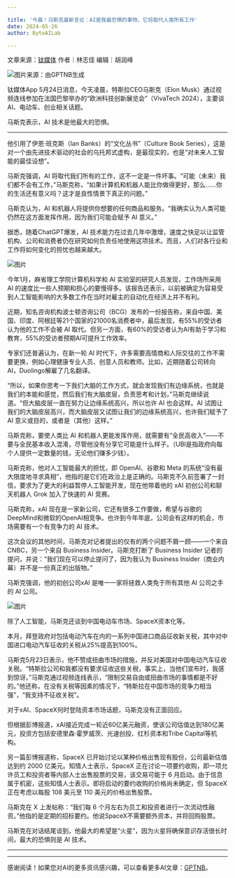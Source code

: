 ```yaml
---

title: '今晨！马斯克最新言论：AI是我最恐惧的事物，它将取代人类所有工作'
date: 2024-05-26
author: ByteAILab

---
```


文章来源：[钛媒体](https://mp.weixin.qq.com/s/e-PbROhgeg91zkSffydv2Q)
作者｜林志佳
编辑｜胡润峰

![图片来源：由GPTNB生成](http://www.jesonc.com/upload/3B33CB85B496C0CB6FBA4C2BD79320AD/1716540227425/Flmkx2Ot_0cDhSgcjWbFcsF2no-L.png)

钛媒体App 5月24日消息，今天凌晨，特斯拉CEO马斯克（Elon Musk）通过视频连线参加在法国巴黎举办的“欧洲科技创新展览会”（VivaTech 2024），主要谈 AI、电动车、创业相关话题。

马斯克表示，AI 技术是他最大的恐惧。

---
他引用了伊恩·班克斯（Ian Banks）的“文化丛书”（Culture Book Series），这是对一个由先进技术驱动的社会的乌托邦式虚构，是最现实的，也是“对未来人工智能的最佳设想”。

马斯克强调，AI 将取代我们所有的工作，这不一定是一件坏事。“可能（未来）我们都不会有工作，”马斯克称，“如果计算机和机器人能比你做得更好，那么……你的生活还有意义吗？这才是良性情景下真正的问题。”

马斯克认为，AI 和机器人将提供你想要的任何商品和服务。“我确实认为人类可能仍然在这方面发挥作用，因为我们可能会赋予 AI 意义。”

据悉，随着ChatGPT爆发，AI 技术能力在过去几年中激增，速度之快足以让监管机构、公司和消费者仍在研究如何负责任地使用这项技术。而且，人们对各行业和工作将如何变化的担忧也越来越大。

![图片](http://www.jesonc.com/Fgq6Usg6K9t7IozKki_ThMkZ8DyN)

今年1月，麻省理工学院计算机科学和 AI 实验室的研究人员发现，工作场所采用 AI 的速度比一些人预期和担心的要慢得多。该报告还表示，以前被确定为容易受到人工智能影响的大多数工作在当时对雇主的自动化在经济上并不有利。

近期，知名咨询机构波士顿咨询公司（BCG）发布的一份报告称，来自中国、美国、印度、阿根廷等21个国家的21000名消费者中，最后发现，有55%的受访者认为他的工作不会被 AI 取代。但另一方面，有60%的受访者认为AI有助于学习和教育，55%的受访者预期AI可提升工作效率。

专家们还普遍认为，在新一轮 AI 时代下，许多需要高情商和人际交往的工作不需要更换，例如心理健康专业人员、创意人员和教师。比如，近期随着公司转向 AI，Duolingo解雇了几名翻译。

“所以，如果你思考一下我们大脑的工作方式，就会发现我们有边缘系统，也就是我们的本能和感觉，然后我们有大脑皮层，负责思考和计划，”马斯克继续说道。“但大脑皮层一直在努力让边缘系统高兴，所以也许 AI 也会这样。AI 试图让我们的大脑皮层高兴，而大脑皮层又试图让我们的边缘系统高兴，也许我们赋予了AI 意义或目的，或者是（其他）这样。”

马斯克称，要使人类比 AI 和机器人更能发挥作用，就需要有“全民高收入”——不要与全民基本收入混淆，尽管他没有分享它可能是什么样子。（UBI是指政府向每个人提供一定数量的钱，无论他们赚多少钱）。

马斯克称，他对人工智能最大的担忧，即 OpenAI、谷歌和 Meta 的系统“没有最大限度地寻求真相”，他指的是它们在政治上是正确的。马斯克不久前签署了一封信，要求为了更大的利益暂停人工智能开发，现在他带着他的 xAI 初创公司和聊天机器人 Grok 加入了快速的 AI 竞赛。

马斯克称，xAI 现在是一家新公司，它还有很多工作要做，希望与谷歌的DeepMind和微软的OpenAI相竞争。也许到今年年底，公司会有这样的机会，市场需要有一个有竞争力的 AI 技术。

这次会议的其他时间，马斯克对记者提出的仅有的两个问题不屑一顾——一个来自 CNBC，另一个来自 Business Insider。马斯克打断了 Business Insider 记者的提问，并说：“我们现在可以停止提问了，因为我认为 Business Insider（商业内幕）并不是一份真正的出版物。”

马斯克强调，他的初创公司xAI 是唯一一家将拯救人类免于所有其他 AI 公司之手的 AI 公司。

![图片](http://www.jesonc.com/FlVyUi74JKtmIzkHxLz5DzhoZfTN)

除了人工智能，马斯克还谈到中国电动车市场、SpaceX资本化等。

本月，拜登政府对包括电动汽车在内的一系列中国进口商品征收新关税，其中对中国进口电动汽车征收的关税从25%提高到100%。

马斯克5月23日表示，他不赞成扭曲市场的措施，并反对美国对中国电动汽车征收关税。“特斯拉公司和我都没有要求征收这些关税，事实上，当他们宣布时，我感到惊讶。”马斯克通过视频连线表示，“限制交易自由或扭曲市场的事情都是不好的。”他还称，在没有关税等因素的情况下，“特斯拉在中国市场的竞争力相当强”，“我支持不征收关税”。

对于xAI、SpaceX何时登陆资本市场话题，马斯克没有正面回应。

但根据彭博报道，xAI接近完成一轮近60亿美元融资，使该公司估值达到180亿美元，投资方包括安德里森·霍罗威茨、光速创投、红杉资本和Tribe Capital等机构。

另一篇彭博报道称，SpaceX 已开始讨论以某种价格出售现有股份，公司最新估值达到约 2000 亿美元。知情人士表示，SpaceX 正在讨论一项要约收购，即一项允许员工和投资者等内部人士出售股票的交易，该交易可能于 6 月启动。由于信息属于机密，这些知情人士表示。即将启动的要约收购的价格尚未确定，但 SpaceX 正在考虑以每股 108 美元至 110 美元的价格出售股票。

马斯克在 X 上发帖称：“我们每 6 个月左右为员工和投资者进行一次流动性融资。”他指的是定期的招标要约。他说SpaceX不需要额外资本，并将回购股票。

马斯克在对话结尾谈到，他最大的希望是“火星”，因为火星将确保意识存活很长时间，最大的恐惧则是 AI 技术。

---
---
感谢阅读！如果您对AI的更多资讯感兴趣，可以查看更多AI文章：[GPTNB](https://gptnb.com)。
